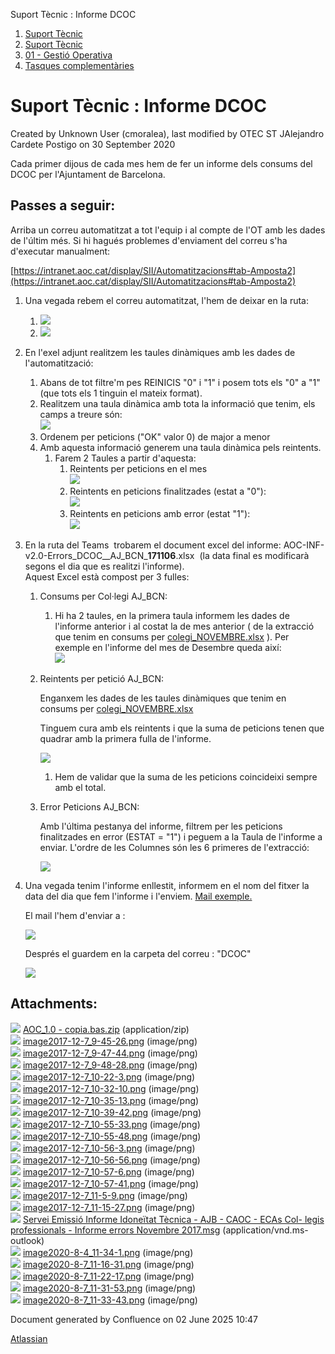 Suport Tècnic : Informe DCOC  

1.  [Suport Tècnic](index.md)
2.  [Suport Tècnic](13893782.md)
3.  [01 - Gestió Operativa](26313391.md)
4.  [Tasques complementàries](26313409.md)

Suport Tècnic : Informe DCOC
============================

Created by Unknown User (cmoralea), last modified by OTEC ST JAlejandro Cardete Postigo on 30 September 2020

Cada primer dijous de cada mes hem de fer un informe dels consums del DCOC per l'Ajuntament de Barcelona.

Passes a seguir:
----------------

Arriba un correu automatitzat a tot l'equip i al compte de l'OT amb les dades de l'últim més. Si hi hagués problemes d'enviament del correu s'ha d'executar manualment:

[https://intranet.aoc.cat/display/SII/Automatitzacions#tab-Amposta2](https://intranet.aoc.cat/display/SII/Automatitzacions#tab-Amposta2)

1.  Una vegada rebem el correu automatitzat, l'hem de deixar en la ruta:
    1.  ![](attachments/26313486/41518470.png)
    2.  ![](attachments/26313486/41518469.png)
2.  En l'exel adjunt realitzem les taules dinàmiques amb les dades de l'automatització:
    1.  Abans de tot filtre'm pes REINICIS "0" i "1" i posem tots els "0" a "1" (que tots els 1 tinguin el mateix format). 
    2.  Realitzem una taula dinàmica amb tota la informació que tenim, els camps a treure són:  
        ![](attachments/26313486/26317666.png)
    3.  Ordenem per peticions ("OK" valor 0) de major a menor
    4.  Amb aquesta informació generem una taula dinàmica pels reintents.  
        1.  Farem 2 Taules a partir d'aquesta:
            1.  Reintents per peticions en el mes  
                ![](attachments/26313486/26317719.png)
            2.  Reintents en peticions finalitzades (estat a "0"):  
                ![](attachments/26313486/26317721.png)
            3.  Reintents en peticions amb error (estat "1"):  
                ![](attachments/26313486/26317717.png)  
                  
                  
                
3.  En la ruta del Teams  trobarem el document excel del informe: AOC-INF-v2.0-Errors\_DCOC\_\_AJ\_BCN\_**171106**.xlsx  (la data final es modificarà segons el dia que es realitzi l'informe).  
    Aquest Excel està compost per 3 fulles:
    1.  Consums per Col·legi AJ\_BCN:
        
        1.  Hi ha 2 taules, en la primera taula informem les dades de l'informe anterior i al costat la de mes anterior ( de la extracció que tenim en consums per [colegi\_NOVEMBRE.xlsx](https://confluence.aoc.cat/pages/viewpage.action?pageId=26313485#InformeDCOC-Consums) ). Per exemple en l'informe del mes de Desembre queda així:  
            ![](attachments/26313486/26317661.png)
    2.  Reintents per petició AJ\_BCN:
        
        Enganxem les dades de les taules dinàmiques que tenim en consums per [colegi\_NOVEMBRE.xlsx](https://confluence.aoc.cat/pages/viewpage.action?pageId=26313485#InformeDCOC-Consums)
        
        Tinguem cura amb els reintents i que la suma de peticions tenen que quadrar amb la primera fulla de l'informe.
        
        ![](attachments/26313486/26317716.png)
        
        1.  Hem de validar que la suma de les peticions coincideixi sempre amb el total.
            
    3.  Error Peticions AJ\_BCN:
        
        Amb l'última pestanya del informe, filtrem per les peticions finalitzades en error (ESTAT = "1") i peguem a la Taula de l'informe a enviar. L'ordre de les Columnes són les 6 primeres de l'extracció:
        
        ![](attachments/26313486/26317730.png)
        
4.  Una vegada tenim l'informe enllestit, informem en el nom del fitxer la data del dia que fem l'informe i l'enviem. [Mail exemple.](#)  
      
    
    El mail l'hem d'enviar a :
    
      
    
    ![](attachments/26313486/41518472.png)
    
      
    
    Després el guardem en la carpeta del correu : "DCOC"
    
    ![](attachments/26313486/41518473.png)
    

  

  

  

Attachments:
------------

![](images/icons/bullet_blue.gif) [AOC\_1.0 - copia.bas.zip](attachments/26313486/26317657.zip) (application/zip)  
![](images/icons/bullet_blue.gif) [image2017-12-7\_9-45-26.png](attachments/26313486/26317656.png) (image/png)  
![](images/icons/bullet_blue.gif) [image2017-12-7\_9-47-44.png](attachments/26313486/26317650.png) (image/png)  
![](images/icons/bullet_blue.gif) [image2017-12-7\_9-48-28.png](attachments/26313486/26317648.png) (image/png)  
![](images/icons/bullet_blue.gif) [image2017-12-7\_10-22-3.png](attachments/26313486/26317666.png) (image/png)  
![](images/icons/bullet_blue.gif) [image2017-12-7\_10-32-10.png](attachments/26313486/26317658.png) (image/png)  
![](images/icons/bullet_blue.gif) [image2017-12-7\_10-35-13.png](attachments/26313486/26317661.png) (image/png)  
![](images/icons/bullet_blue.gif) [image2017-12-7\_10-39-42.png](attachments/26313486/26317701.png) (image/png)  
![](images/icons/bullet_blue.gif) [image2017-12-7\_10-55-33.png](attachments/26313486/26317683.png) (image/png)  
![](images/icons/bullet_blue.gif) [image2017-12-7\_10-55-48.png](attachments/26313486/26317682.png) (image/png)  
![](images/icons/bullet_blue.gif) [image2017-12-7\_10-56-3.png](attachments/26313486/26317681.png) (image/png)  
![](images/icons/bullet_blue.gif) [image2017-12-7\_10-56-56.png](attachments/26313486/26317719.png) (image/png)  
![](images/icons/bullet_blue.gif) [image2017-12-7\_10-57-6.png](attachments/26313486/26317721.png) (image/png)  
![](images/icons/bullet_blue.gif) [image2017-12-7\_10-57-41.png](attachments/26313486/26317717.png) (image/png)  
![](images/icons/bullet_blue.gif) [image2017-12-7\_11-5-9.png](attachments/26313486/26317716.png) (image/png)  
![](images/icons/bullet_blue.gif) [image2017-12-7\_11-15-27.png](attachments/26313486/26317730.png) (image/png)  
![](images/icons/bullet_blue.gif) [Servei Emissió Informe Idoneïtat Tècnica - AJB - CAOC - ECAs Col- legis professionals - Informe errors Novembre 2017.msg](attachments/26313486/26317729.msg) (application/vnd.ms-outlook)  
![](images/icons/bullet_blue.gif) [image2020-8-4\_11-34-1.png](attachments/26313486/41518323.png) (image/png)  
![](images/icons/bullet_blue.gif) [image2020-8-7\_11-16-31.png](attachments/26313486/41518469.png) (image/png)  
![](images/icons/bullet_blue.gif) [image2020-8-7\_11-22-17.png](attachments/26313486/41518470.png) (image/png)  
![](images/icons/bullet_blue.gif) [image2020-8-7\_11-31-53.png](attachments/26313486/41518472.png) (image/png)  
![](images/icons/bullet_blue.gif) [image2020-8-7\_11-33-43.png](attachments/26313486/41518473.png) (image/png)  

Document generated by Confluence on 02 June 2025 10:47

[Atlassian](http://www.atlassian.com/)
